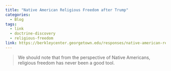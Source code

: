 ```yaml
---
title: "Native American Religious Freedom after Trump"
categories:
  - Blog
tags:
  - link
  - doctrine-discovery
  - religious-freedom
link: https://berkleycenter.georgetown.edu/responses/native-american-religious-freedom-after-trump
---
```

> We should note that from the perspective of Native Americans, religious freedom has never been a good tool.

